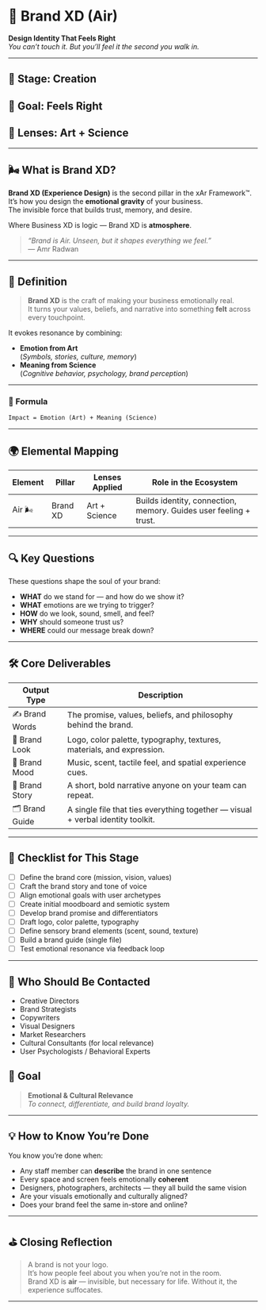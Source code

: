 # 🍐 Brand XD (Air)  
**Design Identity That Feels Right**  
_You can’t touch it. But you’ll feel it the second you walk in._

---

## 🔁 Stage: Creation  
## 🎯 Goal: Feels Right  
## 🎨 Lenses: Art + Science  

---

## 🌬 What is Brand XD?

**Brand XD (Experience Design)** is the second pillar in the xAr Framework™.  
It’s how you design the **emotional gravity** of your business.  
The invisible force that builds trust, memory, and desire.

Where Business XD is logic — Brand XD is **atmosphere**.

> _“Brand is Air. Unseen, but it shapes everything we feel.”_  
> — Amr Radwan

---

## 🧠 Definition

> **Brand XD** is the craft of making your business emotionally real.  
> It turns your values, beliefs, and narrative into something **felt** across every touchpoint.

It evokes resonance by combining:
- **Emotion from Art**  
  (_Symbols, stories, culture, memory_)
- **Meaning from Science**  
  (_Cognitive behavior, psychology, brand perception_)

---

### 📐 Formula
```txt
Impact = Emotion (Art) + Meaning (Science)
```

---

## 🌍 Elemental Mapping

| Element | Pillar    | Lenses Applied  | Role in the Ecosystem                                           |
|---------|-----------|------------------|------------------------------------------------------------------|
| Air 🌬  | Brand XD | Art + Science   | Builds identity, connection, memory. Guides user feeling + trust.|

---

## 🔍 Key Questions

These questions shape the soul of your brand:

- **WHAT** do we stand for — and how do we show it?
- **WHAT** emotions are we trying to trigger?
- **HOW** do we look, sound, smell, and feel?
- **WHY** should someone trust us?
- **WHERE** could our message break down?

---

## 🛠️ Core Deliverables

| Output Type     | Description                                                                          |
|-----------------|--------------------------------------------------------------------------------------|
| ✍️ Brand Words  | The promise, values, beliefs, and philosophy behind the brand.                      |
| 🎨 Brand Look   | Logo, color palette, typography, textures, materials, and expression.               |
| 🎵 Brand Mood   | Music, scent, tactile feel, and spatial experience cues.                            |
| 📖 Brand Story  | A short, bold narrative anyone on your team can repeat.                             |
| 🗂 Brand Guide  | A single file that ties everything together — visual + verbal identity toolkit.     |

---

## 🧩 Checklist for This Stage

- [ ] Define the brand core (mission, vision, values)
- [ ] Craft the brand story and tone of voice
- [ ] Align emotional goals with user archetypes
- [ ] Create initial moodboard and semiotic system
- [ ] Develop brand promise and differentiators
- [ ] Draft logo, color palette, typography
- [ ] Define sensory brand elements (scent, sound, texture)
- [ ] Build a brand guide (single file)
- [ ] Test emotional resonance via feedback loop

---

## 👥 Who Should Be Contacted

- Creative Directors
- Brand Strategists
- Copywriters
- Visual Designers
- Market Researchers
- Cultural Consultants (for local relevance)
- User Psychologists / Behavioral Experts

## 🎯 Goal

> **Emotional & Cultural Relevance**  
_To connect, differentiate, and build brand loyalty._

---

## 💡 How to Know You’re Done

You know you’re done when:
- Any staff member can **describe** the brand in one sentence  
- Every space and screen feels emotionally **coherent**  
- Designers, photographers, architects — they all build the same vision
- Are your visuals emotionally and culturally aligned?
- Does your brand feel the same in-store and online?

---

## ⛳️ Closing Reflection

> A brand is not your logo.  
> It’s how people feel about you when you’re not in the room.  
> Brand XD is **air** — invisible, but necessary for life.
Without it, the experience suffocates.

---

